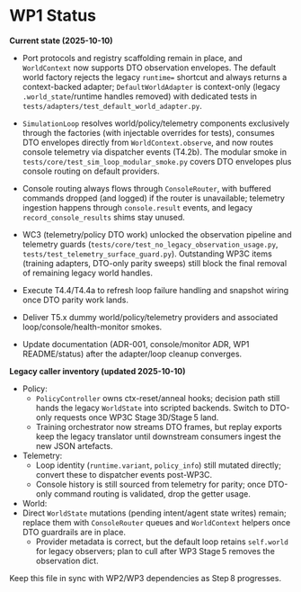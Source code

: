 # WP1 Status

**Current state (2025-10-10)**
- Port protocols and registry scaffolding remain in place, and `WorldContext` now supports DTO observation envelopes. The default world factory rejects the legacy `runtime=` shortcut and always returns a context-backed adapter; `DefaultWorldAdapter` is context-only (legacy `.world_state`/runtime handles removed) with dedicated tests in `tests/adapters/test_default_world_adapter.py`.
- `SimulationLoop` resolves world/policy/telemetry components exclusively through the factories (with injectable overrides for tests), consumes DTO envelopes directly from `WorldContext.observe`, and now routes console telemetry via dispatcher events (T4.2b). The modular smoke in `tests/core/test_sim_loop_modular_smoke.py` covers DTO envelopes plus console routing on default providers.
- Console routing always flows through `ConsoleRouter`, with buffered commands dropped (and logged) if the router is unavailable; telemetry ingestion happens through `console.result` events, and legacy `record_console_results` shims stay unused.
- WC3 (telemetry/policy DTO work) unlocked the observation pipeline and telemetry guards (`tests/core/test_no_legacy_observation_usage.py`, `tests/test_telemetry_surface_guard.py`). Outstanding WP3C items (training adapters, DTO-only parity sweeps) still block the final removal of remaining legacy world handles.

- Execute T4.4/T4.4a to refresh loop failure handling and snapshot wiring once DTO parity work lands.
- Deliver T5.x dummy world/policy/telemetry providers and associated loop/console/health-monitor smokes.
- Update documentation (ADR-001, console/monitor ADR, WP1 README/status) after the adapter/loop cleanup converges.

**Legacy caller inventory (updated 2025-10-10)**
- Policy:
  - `PolicyController` owns ctx-reset/anneal hooks; decision path still hands the legacy `WorldState` into scripted backends. Switch to DTO-only requests once WP3C Stage 3D/Stage 5 land.
  - Training orchestrator now streams DTO frames, but replay exports keep the legacy translator until downstream consumers ingest the new JSON artefacts.
- Telemetry:
  - Loop identity (`runtime.variant`, `policy_info`) still mutated directly; convert these to dispatcher events post-WP3C.
  - Console history is still sourced from telemetry for parity; once DTO-only command routing is validated, drop the getter usage.
- World:
- Direct `WorldState` mutations (pending intent/agent state writes) remain; replace them with `ConsoleRouter` queues and `WorldContext` helpers once DTO guardrails are in place.
  - Provider metadata is correct, but the default loop retains `self.world` for legacy observers; plan to cull after WP3 Stage 5 removes the observation dict.

Keep this file in sync with WP2/WP3 dependencies as Step 8 progresses.
